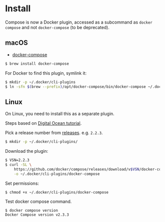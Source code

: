 # Install

Compose is now a Docker plugin, accessed as a subcommand as `docker compose` and not `docker-compose` (to be deprecated).

## macOS

- [docker-compose](https://formulae.brew.sh/formula/docker-compose#default)

```sh
$ brew install docker-compose
```

For Docker to find this plugin, symlink it:

```sh
$ mkdir -p ~/.docker/cli-plugins
$ ln -sfn $(brew --prefix)/opt/docker-compose/bin/docker-compose ~/.docker/cli-plugins/docker-compose
```


## Linux

On Linux, you need to install this as a separate plugin.

Steps based on [Digital Ocean tutorial](https://www.digitalocean.com/community/tutorials/how-to-install-and-use-docker-compose-on-ubuntu-20-04).

Pick a release number from [releases](https://github.com/docker/compose/releases). e.g. `2.2.3`.

```sh
$ mkdir -p ~/.docker/cli-plugins/
```

Download the plugin:

```sh
$ VSN=2.2.3
$ curl -SL \
    https://github.com/docker/compose/releases/download/v$VSN/docker-compose-linux-x86_64 \
    -o ~/.docker/cli-plugins/docker-compose
```

Set permissions:

```sh
$ chmod +x ~/.docker/cli-plugins/docker-compose
```

Test docker compose command.

```console
$ docker compose version
Docker Compose version v2.3.3
```
